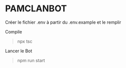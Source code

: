 # PAMCLANBOT

Créer le fichier .env à partir du .env.example et le remplir

Compile

> npx tsc

Lancer le Bot

> npm run start
